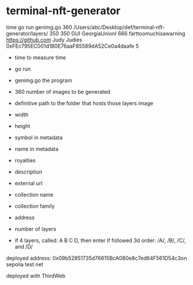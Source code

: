 # terminal-nft-generator
 
time go run genimg.go 360 /Users/abc/Desktop/def/terminal-nft-generator/layers/ 350 350 GUI GeorgiaUnionI 666 farttoomuchisawarning https://github.com Judy Judies 0xFEc795EC001d1B0E76aaF85589dA52Ce0a4daafe 5

- time to measure time
- go run 
- genimg.go the program
- 360 number of images to be generated
- definitive path to the folder that hosts those layers image
- width
- height
- symbol in metadata
- name in metadata
- royalties
- description
- external url
- collection name
- collection family
- address
- number of layers

- if 4 layers, called: A B C D, then enter if followed 3d order: /A/, /B/, /C/, and /D/

deployed address: 0x09b52851735d76615BcA080e8c7ed64F561D54c3on sepolia test net

deployed with ThirdWeb

